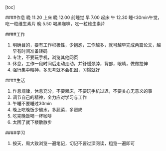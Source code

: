[toc]

####作息
晚 11.20    上床
晚 12.00    前睡觉
早 7.00     起床
午 12.30    睡<30min午觉，吃一粒维生素片
晚 5.50     喝黑咖啡，吃一粒维生素片

####工作
1. 明确目的，要有工作积极性，少抱怨，工作越多，就可越早完成两篇论文，越早有时间准备转码
2. 专注，不要玩手机，浏览其他网页
3. 休息，工作一段时间后走动走动，并舒缓颈脖，背部，眼睛，做做拉伸
4. 强行集中精神，多思考就不会犯困，习惯就好


####生活
1. 作息规律，休息充分，不要赖床，不要玩手机过迟，不要关心无意义的事
2. 调节自己的精神，全力应对学习与工作
3. 午睡不要睡过30min
4. 晚上吃晚饭少碳水，多蔬菜，多蛋奶
5. 吃完晚饭喝一杯咖啡
6. 太困了就下楼散散步
   
####学习
1. 按天，周大致浏览一遍笔记，切记不要过深阅读，粗览一遍即可
